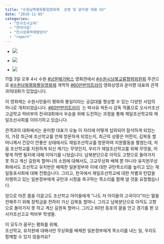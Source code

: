 ```yaml
---
title: "수원남북평화통일영화제  상영 및 윤미향 대표 GV"
date: "2019-11-05"
categories: 
  - "연구조사교육"
  - "연대사업"
  - "전시성폭력재발방지"
  - "report"
---
```


- ![](https://womenandwar.net/kr/wp-content/uploads/2019/11/74335436_2758928547471474_6271098447722446848_o-1024x1024.jpg)
    
- ![](https://womenandwar.net/kr/wp-content/uploads/2019/11/20191103_175632-1024x768.jpg)
    
- ![](https://womenandwar.net/kr/wp-content/uploads/2019/11/20191103_183445-1024x768.jpg)
    

11월 3일 오후 4시 수원 [#남문메가박스](https://www.facebook.com/hashtag/%EB%82%A8%EB%AC%B8%EB%A9%94%EA%B0%80%EB%B0%95%EC%8A%A4?source=feed_text&epa=HASHTAG&__xts__%5B0%5D=68.ARBKX5qkaNout_u6lJnQpRzGELN4eVfg1nW-KCiJi4lRRUycu-_C8JkiUZ0jNX4mSJRDGWYsfg6eG9ykflCgREHUXpmSzmucrznvAqf2ObCo8_dIAUXpdInOmPouj331TygEXKSlYR2TP3uttzoxbKDs-PwxjwBN9_UHjFwH9JFjFgfxbw9DoikquasMq06cdGZV3hBDYVgQowm2bi-GK3bf1EjTVLec8HgHJxXGcIvxagvGnjuURdrW3o2DvQafN8qensif9SBcOtdh_ajSrhiFfX7pdfR4rgjsZKv3hzHlA0Opw0z4pzAgBpDsbgEKMrjS87Qkz4p6_PwoN-NForRUOw&__tn__=%2ANKH-R) 영화관에서 [#수원시남북교류협력위원회](https://www.facebook.com/hashtag/%EC%88%98%EC%9B%90%EC%8B%9C%EB%82%A8%EB%B6%81%EA%B5%90%EB%A5%98%ED%98%91%EB%A0%A5%EC%9C%84%EC%9B%90%ED%9A%8C?source=feed_text&epa=HASHTAG&__xts__%5B0%5D=68.ARBKX5qkaNout_u6lJnQpRzGELN4eVfg1nW-KCiJi4lRRUycu-_C8JkiUZ0jNX4mSJRDGWYsfg6eG9ykflCgREHUXpmSzmucrznvAqf2ObCo8_dIAUXpdInOmPouj331TygEXKSlYR2TP3uttzoxbKDs-PwxjwBN9_UHjFwH9JFjFgfxbw9DoikquasMq06cdGZV3hBDYVgQowm2bi-GK3bf1EjTVLec8HgHJxXGcIvxagvGnjuURdrW3o2DvQafN8qensif9SBcOtdh_ajSrhiFfX7pdfR4rgjsZKv3hzHlA0Opw0z4pzAgBpDsbgEKMrjS87Qkz4p6_PwoN-NForRUOw&__tn__=%2ANKH-R) 주관으로 [#수원남북평화통일영화제](https://www.facebook.com/hashtag/%EC%88%98%EC%9B%90%EB%82%A8%EB%B6%81%ED%8F%89%ED%99%94%ED%86%B5%EC%9D%BC%EC%98%81%ED%99%94%EC%A0%9C?source=feed_text&epa=HASHTAG&__xts__%5B0%5D=68.ARBKX5qkaNout_u6lJnQpRzGELN4eVfg1nW-KCiJi4lRRUycu-_C8JkiUZ0jNX4mSJRDGWYsfg6eG9ykflCgREHUXpmSzmucrznvAqf2ObCo8_dIAUXpdInOmPouj331TygEXKSlYR2TP3uttzoxbKDs-PwxjwBN9_UHjFwH9JFjFgfxbw9DoikquasMq06cdGZV3hBDYVgQowm2bi-GK3bf1EjTVLec8HgHJxXGcIvxagvGnjuURdrW3o2DvQafN8qensif9SBcOtdh_ajSrhiFfX7pdfR4rgjsZKv3hzHlA0Opw0z4pzAgBpDsbgEKMrjS87Qkz4p6_PwoN-NForRUOw&__tn__=%2ANKH-R) 개막작 [#60만번의트라이](https://www.facebook.com/hashtag/60%EB%A7%8C%EB%B2%88%EC%9D%98%ED%8A%B8%EB%9D%BC%EC%9D%B4?source=feed_text&epa=HASHTAG&__xts__%5B0%5D=68.ARBKX5qkaNout_u6lJnQpRzGELN4eVfg1nW-KCiJi4lRRUycu-_C8JkiUZ0jNX4mSJRDGWYsfg6eG9ykflCgREHUXpmSzmucrznvAqf2ObCo8_dIAUXpdInOmPouj331TygEXKSlYR2TP3uttzoxbKDs-PwxjwBN9_UHjFwH9JFjFgfxbw9DoikquasMq06cdGZV3hBDYVgQowm2bi-GK3bf1EjTVLec8HgHJxXGcIvxagvGnjuURdrW3o2DvQafN8qensif9SBcOtdh_ajSrhiFfX7pdfR4rgjsZKv3hzHlA0Opw0z4pzAgBpDsbgEKMrjS87Qkz4p6_PwoN-NForRUOw&__tn__=%2ANKH-R) 영화상영과 윤미향 대표와 관객과의대화가 있었습니다.

이 영화제는 수원시민들이 평화와 통일이라는 공감대를 형상할 수 있는 다양한 사업의 하나로 개최되었습니다. [#60만번의트라이](https://www.facebook.com/hashtag/60%EB%A7%8C%EB%B2%88%EC%9D%98%ED%8A%B8%EB%9D%BC%EC%9D%B4?source=feed_text&epa=HASHTAG&__xts__%5B0%5D=68.ARBKX5qkaNout_u6lJnQpRzGELN4eVfg1nW-KCiJi4lRRUycu-_C8JkiUZ0jNX4mSJRDGWYsfg6eG9ykflCgREHUXpmSzmucrznvAqf2ObCo8_dIAUXpdInOmPouj331TygEXKSlYR2TP3uttzoxbKDs-PwxjwBN9_UHjFwH9JFjFgfxbw9DoikquasMq06cdGZV3hBDYVgQowm2bi-GK3bf1EjTVLec8HgHJxXGcIvxagvGnjuURdrW3o2DvQafN8qensif9SBcOtdh_ajSrhiFfX7pdfR4rgjsZKv3hzHlA0Opw0z4pzAgBpDsbgEKMrjS87Qkz4p6_PwoN-NForRUOw&__tn__=%2ANKH-R)  는 박사유 박돈시 감독 작품으로 오사카조선고급학교 럭비부의 전국대회에서 우승을 위해 도전하는 과정을 통해 재일조선학교와 재일조선사회를 이야기하고 있습니다.

  
관객과의 대화에서는 윤미향 대표가 오늘 이 자리에 어떻게 섭외되어 참석하게 되었는지, 가장 최근에 조선학교를 언제 방문하게 되었는지, 최근의 상황은 어떤지, 김복동 할머니께서 건강이 안좋은 상태에서도 재일조선학교를 방문하여 지원활동을 펼쳤는데, 처음 조선학교를 지원하게 되신 계기는 무엇인지, 우리가 재일조선학교를 위해 무엇을, 어떻게 하면 될지에 대해 이야기를 나눴습니다. 남북분단으로 아직도 고향으로 돌아가지 못 하고 계신 길원옥 할머니의 소원에 대해서도, 고교무상화 배제 뿐 아니라 유치원무상화에서도 조선학교 유치반은 배제한 일본정부와 이에 대한 규탄목소리를 높이고 있는 재일동포사회에 대해 전했습니다. 그리고, 한국에서 재일조선학교에 대한 차별과 탄압을 자행하고 있는 일본정부에게 규탄과 시정을 촉구하는 목소리를 함께 낼 것을 요청했습니다.  

암으로 아픈 몸을 이끌고도 조선학교 아이들에게 "나도 저 아이들의 고국이다"라는 말을 전해주기 위해 장학금을 전하러 가신 김복동 할머니. 그리고 남북분단으로 아직도 고향으로 돌아가지 못 하고 계신 길원옥 할머니. 그리고 60만 동포의 꿈을 안고 경기를 뛴 오사카조선고교 럭비부 학생들.

이 모두가 꿈꾸는 평화를 위해,  
조선학교, 유치원에 대해서만 무상화를 배제한 일본정부에게 목소리를 내는 일, 우리도 함께할 수 있지 않을까요?
